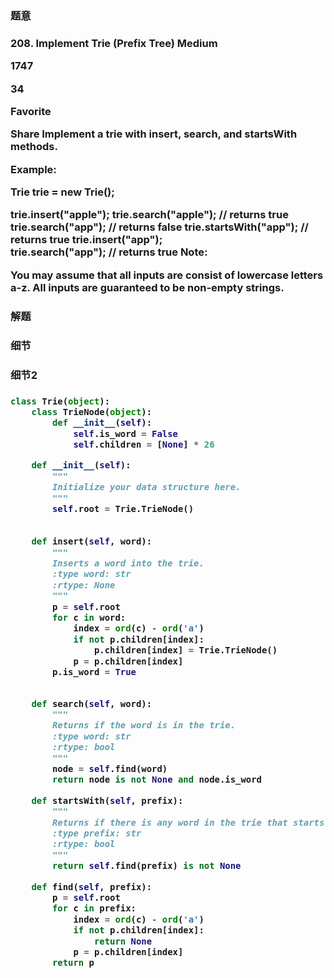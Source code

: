 <h3>题意<h3>
<p>
208. Implement Trie (Prefix Tree)
Medium

1747

34

Favorite

Share
Implement a trie with insert, search, and startsWith methods.

Example:

Trie trie = new Trie();

trie.insert("apple");
trie.search("apple");   // returns true
trie.search("app");     // returns false
trie.startsWith("app"); // returns true
trie.insert("app");   
trie.search("app");     // returns true
Note:

You may assume that all inputs are consist of lowercase letters a-z.
All inputs are guaranteed to be non-empty strings.<p>




<h3>解题<h3>
<p><p>




<h3>细节<h3>
<p>

<p>


<h3>细节2<h3>
<p>

<p>

```python
class Trie(object):
    class TrieNode(object):
        def __init__(self):
            self.is_word = False
            self.children = [None] * 26

    def __init__(self):
        """
        Initialize your data structure here.
        """
        self.root = Trie.TrieNode()
        
        
    def insert(self, word):
        """
        Inserts a word into the trie.
        :type word: str
        :rtype: None
        """
        p = self.root
        for c in word:
            index = ord(c) - ord('a')
            if not p.children[index]:
                p.children[index] = Trie.TrieNode()
            p = p.children[index]
        p.is_word = True
    

    def search(self, word):
        """
        Returns if the word is in the trie.
        :type word: str
        :rtype: bool
        """
        node = self.find(word)
        return node is not None and node.is_word

    def startsWith(self, prefix):
        """
        Returns if there is any word in the trie that starts with the given prefix.
        :type prefix: str
        :rtype: bool
        """
        return self.find(prefix) is not None

    def find(self, prefix):
        p = self.root
        for c in prefix:
            index = ord(c) - ord('a')
            if not p.children[index]:
                return None
            p = p.children[index]
        return p
        
```

